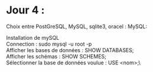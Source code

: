 # Jour 4 :
Choix entre PostGreSQL, MySQL, sqlite3, oracel : MySQL:

Installation de mySQL \
Connection : sudo mysql -u root -p \
Afficher les bases de données : SHOW DATABASES;\
Afficher les schémas : SHOW SCHEMES;\
Sélectionner la base de données voulue : USE \<nom>;\
